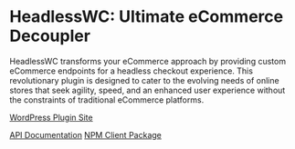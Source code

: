 # HeadlessWC: Ultimate eCommerce Decoupler

HeadlessWC transforms your eCommerce approach by providing custom eCommerce endpoints for a headless checkout experience. This revolutionary plugin is designed to cater to the evolving needs of online stores that seek agility, speed, and an enhanced user experience without the constraints of traditional eCommerce platforms.

[WordPress Plugin Site](https://wordpress.org/plugins/headless-wc/)

[API Documentation](https://dawidw5219.github.io/headless-wc/)
[NPM Client Package](https://www.npmjs.com/package/headless-wc-client)